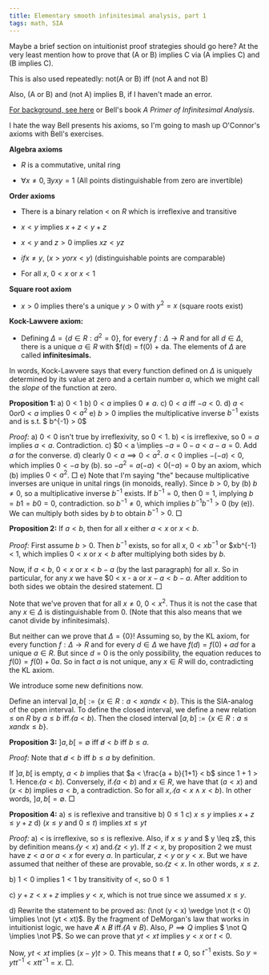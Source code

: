```yaml
---
title: Elementary smooth infinitesimal analysis, part 1
tags: math, SIA
---
```


Maybe a brief section on intuitionist proof strategies should go here? At the very least mention how to prove that (A or B) implies C via (A implies C) and (B implies C).

This is also used repeatedly: not(A or B) iff (not A and not B)

Also, (A or B) and (not A) implies B, if I haven't made an error.

[For background, see here](http://xorshammer.com/2008/08/11/smooth-infinitesimal-analysis/) or Bell's book *A Primer of Infinitesimal Analysis*.

I hate the way Bell presents his axioms, so I'm going to mash up O'Connor's axioms with Bell's exercises.


**Algebra axioms**
 - $R$ is a commutative, unital ring

 - $\forall x \neq 0, \exists y xy = 1$ (All points distinguishable from zero are invertible)

**Order axioms**
 - There is a binary relation $<$ on $R$ which is irreflexive and transitive

 - $x < y$ implies $x + z < y + z$

 - $x < y$ and $z > 0$ implies $xz < yz$

 - $if x \neq y$, $(x > y or x < y)$ (distinguishable points are comparable)

 - For all $x$, $0 < x$ or $x < 1$

**Square root axiom**
 - $x > 0$ implies there's a unique $y > 0$ with $y^2 = x$ (square roots exist)

**Kock-Lawvere axiom:**
 - Defining $\Delta = \{d \in R : d^2 = 0\}$, for every $f: \Delta \to R$ and for all $d \in \Delta$, there is a unique $a \in R$ with $f(d) = f(0) + da. The elements of $\Delta$ are called **infinitesimals.**

In words, Kock-Lawvere says that every function defined on $\Delta$ is uniquely determined by its value at zero and a certain number $a$, which we might call the *slope* of the function at zero.

**Proposition 1:** 
    a) $0 < 1$
    b) $0 < a$ implies $0 \neq a$.
    c) $0 < a$ iff $-a < 0$.
    d) $a < 0 or 0 < a$ implies $0 < a^2$
    e) $b > 0$ implies the multiplicative inverse $b^{-1}$ exists and is s.t. $ b^{-1} > 0$

*Proof:*
    a) $0 < 0$ isn't true by irreflexivity, so $0 < 1$.
    b) $<$ is irreflexive, so $0 = a$ implies $a < a$. Contradiction.
    c) $0 < a \implies $-a = 0 - a < a - a = 0$. Add $a$ for the converse.
    d) clearly $0 < a \implies 0 < a^2$. $a < 0$ implies $-(-a) < 0$, which implies $0 < -a$ by (b). so $-a^2 = a(-a) < 0(-a) = 0$ by an axiom, which (b) implies $0 < a^2$. $\Box$
    e) Note that I'm saying "the" because multiplicative inverses are unique in unital rings (in monoids, really). Since $b > 0$, by (b) $b \neq 0$, so a multiplicative inverse $b^{-1}$ exists. If $b^{-1} = 0$, then $0 = 1$, implying $b = b 1 = b 0 = 0$, contradiction. so $b^{-1} \neq 0$, which implies $b^{-1} b^{-1} > 0$ (by (e)). We can multiply both sides by $b$ to obtain $b^{-1} > 0$. 
$\Box$


**Proposition 2:** If $a < b$, then for all $x$ either $a < x$ or $x < b$. 

*Proof:* First assume $b > 0$. Then $b^{-1}$ exists, so for all $x$, $0 < xb^{-1}$ or $xb^{-1} < 1, which implies $0 < x$ or $x < b$ after multiplying both sides by $b$.

Now, if $a < b$, $0 < x$ or $x < b - a$ (by the last paragraph) for all $x$. So in particular, for any $x$ we have $0 < x - a or $x - a < b - a$. After addition to both sides we obtain the desired statement. $\Box$

Note that we've proven that for all $x \neq 0$, $0 < x^2$. Thus it is not the case that any $x \in \Delta$ is distinguishable from $0$. (Note that this also means that we canot divide by infinitesimals).

But neither can we prove that $\Delta = \{0\}$! Assuming so, by the KL axiom, for every function $f: \Delta \to R$ and for every $d \in \Delta$ we have $f(d) = f(0) + ad$ for a unique $a \in R$. But since $d = 0$ is the only possibility, the equation reduces to $f(0) = f(0) + 0a$. So in fact $a$ is not unique, any $x \in R$ will do, contradicting the KL axiom.

We introduce some new definitions now.

Define an interval $]a,b[ := \{ x \in R : a < x and x < b\}$. This is the SIA-analog of the open interval. To define the closed interval, we define a new relation $\leq$ on $R$ by $a \leq b$ iff $\not (a < b)$. Then the closed interval $[a, b] := \{x \in R : a \leq x and x \leq b\}$.


**Proposition 3:** $]a,b[ = \emptyset$ iff $\not a < b$ iff $b \leq a$.

*Proof:* Note that $\not a < b$ iff $b \leq a$ by definition.

If $]a,b[$ is empty, $a < b$ implies that $a < \frac{a + b}{1+1} < b$ since $1+1 > 1$. Hence $\not (a < b)$. Conversely, if $\not (a < b)$ and $x \in R$, we have that $(a < x)$ and $(x < b)$ implies $a < b$, a contradiction. So for all $x$, $\not (a < x \wedge x < b)$. In other words, $]a, b[ = \emptyset$. $\Box$

**Proposition 4:** 
 a) $\leq$ is reflexive and transitive
 b) $0 \leq 1$
 c) $x \leq y$ implies $x + z \leq y + z$
 d) ($x \leq y$ and $0 \leq t$) implies $xt \leq yt$

*Proof:*
 a) $<$ is irreflexive, so $\leq$ is reflexive. Also, if $x \leq y$ and $ y \leq z$, this by definition means $\not (y < x)$ and $\not (z < y)$. If $z < x$, by proposition 2 we must have $z < a$ or $a < x$ for every $a$. In particular, $z < y$ or $y < x$. But we have assumed that neither of these are provable, so $\not (z < x$. In other words, $x \leq z$.

 b) $1 < 0$ implies $1 < 1$ by transitivity of $<$, so $0 \leq 1$

 c) $y +z < x + z$ implies $y < x$, which is not true since we assumed $x \leq y$.

 d) Rewrite the statement to be proved as: (\not (y < x) \wedge \not (t < 0) \implies \not (yt < xt)$. By the fragment of DeMorgan's law that works in intuitionist logic, we have $\not A \wedge \not B$ iff $\not (A \vee B)$. Also, $P \implies Q$ implies $ \not Q \implies \not P$. So we can prove that $yt < xt$ implies $y < x$ or $t < 0$.

Now, $yt < xt$ implies $(x - y)t > 0$. This means that $t \neq 0$, so $t^{-1}$ exists. So $y = ytt^{-1} < xtt^{-1} = x$. $\Box$.
